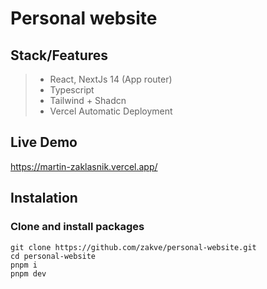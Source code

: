 # Personal website

## Stack/Features
> - React, NextJs 14 (App router)
> - Typescript
> - Tailwind + Shadcn
> - Vercel Automatic Deployment

## Live Demo
https://martin-zaklasnik.vercel.app/

## Instalation
### Clone and install packages

```
git clone https://github.com/zakve/personal-website.git
cd personal-website
pnpm i
pnpm dev
```
